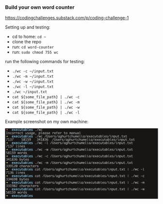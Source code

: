 ### Build your own word counter

https://codingchallenges.substack.com/p/coding-challenge-1

Setting up and testing:
 
 - cd to home: `cd ~`
 - clone the repo
 - run: `cd word-counter`
 - run: `sudo chmod 755 wc`

run the following commands for testing:
 - `./wc -c ~/input.txt`
 - `./wc -m ~/input.txt`
 - `./wc -w ~/input.txt`
 - `./wc -l ~/input.txt`
 - `./wc ~/input.txt`
 - `cat ${some_file_path} | ./wc -c`
 - `cat ${some_file_path} | ./wc -m`
 - `cat ${some_file_path} | ./wc -w`
 - `cat ${some_file_path} | ./wc -l`

Example screenshot on my own machine:

![My Image](example.png)
